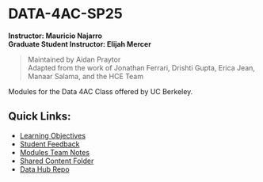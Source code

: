 # DATA-4AC-SP25
<b>Instructor: Mauricio Najarro <br>
Graduate Student Instructor: Elijah Mercer</b> <br>
> Maintained by Aidan Praytor<br>
> Adapted from the work of Jonathan Ferrari, Drishti Gupta, Erica Jean, Manaar Salama, and the HCE Team

Modules for the Data 4AC Class offered by UC Berkeley.

## Quick Links:

- [Learning Objectives](https://docs.google.com/document/d/1mGw-pHOTdpF4BRIu7RxXqL3wRXiWEikwUlyAY7Z0l5c/edit)
- [Student Feedback](https://docs.google.com/spreadsheets/d/1lgmqAduiSgHrkrhSz-0xmScoROB1nAjBvgFV1j7XuxE/edit#gid=379810911)
- [Modules Team Notes](https://docs.google.com/document/d/1Q5HqOM6qDzT2D3BYBBJfoqDB3VsnCKB4n7WZ-wia9oQ/edit#heading=h.wb4nk8dt97c8)
- [Shared Content Folder](https://drive.google.com/drive/folders/19BEUHtgGmhWZXi3BW_44hSu5jbfdLIkv)
- [Data Hub Repo](https://datahub.berkeley.edu/hub/user-redirect/git-pull?repo=https%3A%2F%2Fgithub.com%2Fds-modules%2Fdata-4ac&urlpath=tree%2Fdata-4ac%2F)
